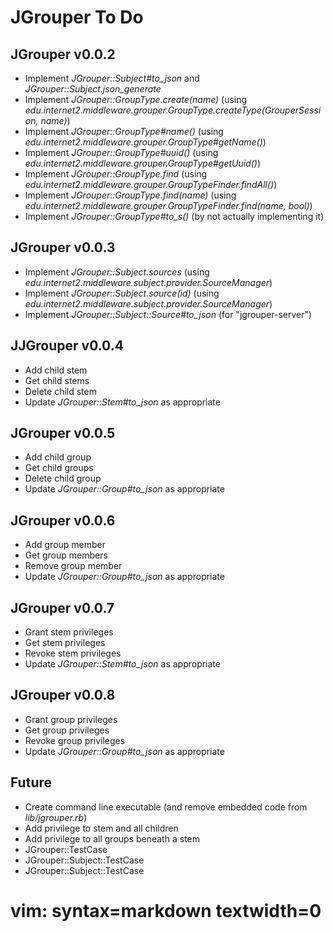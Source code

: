 JGrouper To Do
==============

JGrouper v0.0.2
---------------
* Implement *JGrouper::Subject#to_json* and *JGrouper::Subject.json_generate*
* Implement *JGrouper::GroupType.create(name)* (using *edu.internet2.middleware.grouper.GroupType.createType(GrouperSession, name)*)
* Implement *JGrouper::GroupType#name()* (using *edu.internet2.middleware.grouper.GroupType#getName()*)
* Implement *JGrouper::GroupType#uuid()* (using *edu.internet2.middleware.grouper.GroupType#getUuid()*)
* Implement *JGrouper::GroupType.find* (using *edu.internet2.middleware.grouper.GroupTypeFinder.findAll()*)
* Implement *JGrouper::GroupType.find(name)* (using *edu.internet2.middleware.grouper.GroupTypeFinder.find(name, bool)*)
* Implement *JGrouper::GroupType#to_s()* (by not actually implementing it)


JGrouper v0.0.3
---------------
* Implement *JGrouper::Subject.sources* (using *edu.internet2.middleware.subject.provider.SourceManager*)
* Implement *JGrouper::Subject.source(id)* (using *edu.internet2.middleware.subject.provider.SourceManager*)
* Implement *JGrouper::Subject::Source#to_json* (for "jgrouper-server")


JJGrouper v0.0.4
---------------
* Add child stem
* Get child stems
* Delete child stem
* Update *JGrouper::Stem#to_json* as appropriate


JGrouper v0.0.5
---------------
* Add child group
* Get child groups
* Delete child group
* Update *JGrouper::Group#to_json* as appropriate


JGrouper v0.0.6
---------------
* Add group member
* Get group members
* Remove group member
* Update *JGrouper::Group#to_json* as appropriate


JGrouper v0.0.7
---------------
* Grant stem privileges
* Get stem privileges
* Revoke stem privileges
* Update *JGrouper::Stem#to_json* as appropriate


JGrouper v0.0.8
---------------
* Grant group privileges
* Get group privileges
* Revoke group privileges
* Update *JGrouper::Group#to_json* as appropriate


Future
------
* Create command line executable (and remove embedded code from *lib/jgrouper.rb*)
* Add privilege to stem and all children
* Add privilege to all groups beneath a stem
* JGrouper::TestCase
* JGrouper::Subject::TestCase
* JGrouper::Subject::TestCase

# vim: syntax=markdown textwidth=0


